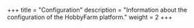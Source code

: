 +++
title = "Configuration"
description = "Information about the configuration of the HobbyFarm platform."
weight = 2
+++